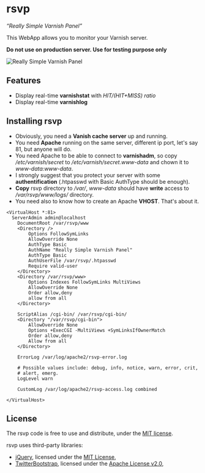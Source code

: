 rsvp
====

*“Really Simple Varnish Panel”*

This WebApp allows you to monitor your Varnish server.

**Do not use on production server. Use for testing purpose only**

![Really Simple Varnish Panel](http://techwatch.keeward.com/wp-content/uploads/2012/12/DSC03535-580x386.jpg)

Features
--------
* Display real-time **varnishstat** with *HIT/(HIT+MISS) ratio*
* Display real-time **varnishlog**

Installing rsvp
---------------


* Obviously, you need a **Vanish cache server** up and running.
* You need **Apache** running on the same server, different ip port, let's say 81, but anyone will do.
* You need Apache to be able to connect to **varnishadm**, so copy */etc/varnish/secret* to */etc/varnish/secret.www-data* and chown it to *www-data:www-data*.
* I strongly suggest that you protect your server with some **authentification** (.htpasswd with Basic AuthType should be enough).
* **Copy** rsvp directory to */var/*, *www-data* should have **write** access to */var/rsvp/www/logs/* directory.
* You need also to know how to create an Apache **VHOST**. That's about it.

```
<VirtualHost *:81>
  ServerAdmin admin@localhost
	DocumentRoot /var/rsvp/www
	<Directory />
		Options FollowSymLinks
		AllowOverride None
		AuthType Basic
		AuthName "Really Simple Varnish Panel"
		AuthType Basic
		AuthUserFile /var/rsvp/.htpasswd
		Require valid-user
	</Directory>
	<Directory /var/rsvp/www>
		Options Indexes FollowSymLinks MultiViews
		AllowOverride None
		Order allow,deny
		allow from all
	</Directory>

	ScriptAlias /cgi-bin/ /var/rsvp/cgi-bin/
	<Directory "/var/rsvp/cgi-bin">
		AllowOverride None
		Options +ExecCGI -MultiViews +SymLinksIfOwnerMatch
		Order allow,deny
		Allow from all
	</Directory>

	ErrorLog /var/log/apache2/rsvp-error.log

	# Possible values include: debug, info, notice, warn, error, crit,
	# alert, emerg.
	LogLevel warn

	CustomLog /var/log/apache2/rsvp-access.log combined

</VirtualHost>
```


License
-------

The rsvp code is free to use and distribute, under the [MIT license](https://raw.github.com/benjaminbellamy/rsvp/master/LICENSE).

rsvp uses third-party libraries:

* [jQuery](http://jquery.com/), licensed under the [MIT License](http://jquery.org/license),
* [TwitterBootstrap](http://twitter.github.com/bootstrap/), licensed under the [Apache License v2.0](http://www.apache.org/licenses/LICENSE-2.0),
